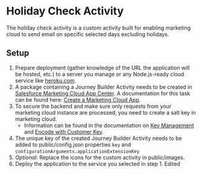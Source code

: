 # Holiday Check Activity

The holiday check activity is a custom activity built for enabling marketing cloud to send email on specific selected days excluding holidays.

## Setup

1. Prepare deployment (gather knowledge of the URL the application will be hosted, etc.) to a server you manage or any Node.js-ready cloud service like [heroku.com](https://www.heroku.com).
2. A package containing a Journey Builder Activity needs to be created in [Salesforce Marketing Cloud App Center](https://appcenter-auth.s1.marketingcloudapps.com). A documentation for this task can be found here: [Create a Marketing Cloud App](https://developer.salesforce.com/docs/atlas.en-us.noversion.mc-app-development.meta/mc-app-development/create-a-mc-app.htm).
3. To secure the backend and make sure only requests from your marketing cloud instance are processed, you need to create a salt key in marketing cloud.
    - Information can be found in the documentation on [Key Management](http://help.marketingcloud.com/en/documentation/marketing_cloud/administration/keymanagement/) and [Encode with Customer Key](https://developer.salesforce.com/docs/atlas.en-us.noversion.mc-app-development.meta/mc-app-development/encode-custom-activities-using-jwt-customer-key.htm).
4. The unique key of the created Journey Builder Activity needs to be added to public/config.json properties `key` and `configurationArguments.applicationExtensionKey`
5. _Optional_: Replace the icons for the custom activity in public/images.
6. Deploy the application to the service you selected in step 1.
Edited
